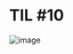 # TIL #10

![image](https://user-images.githubusercontent.com/62550785/198682155-999aa791-e00b-4f5f-97f2-5c983d7c482c.png)
